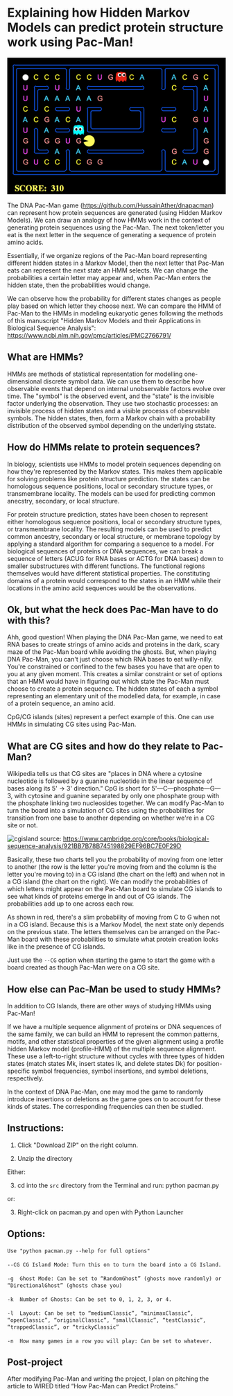 # Explaining how Hidden Markov Models can predict protein structure work using Pac-Man!

![DNA Pac-Man board](img/dnapacmanboard.png)

The DNA Pac-Man game (https://github.com/HussainAther/dnapacman) can represent how protein sequences are generated (using Hidden Markov Models). We can draw an analogy of how HMMs work in the context of generating protein sequences using the Pac-Man. The next token/letter you eat is the next letter in the sequence of generating a sequence of protein amino acids. 

Essentially, if we organize regions of the Pac-Man board representing different hidden states in a Markov Model, then the next letter that Pac-Man eats can represent the next state an HMM selects. We can change the probabilities a certain letter may appear and, when Pac-Man enters the hidden state, then the probabilities would change. 

We can observe how the probability for different states changes as people play based on which letter they choose next. We can compare the HMM of Pac-Man to the HMMs in modeling eukaryotic genes following the methods of this manuscript "Hidden Markov Models and their Applications in Biological Sequence Analysis": https://www.ncbi.nlm.nih.gov/pmc/articles/PMC2766791/

## What are HMMs?

HMMs are methods of statistical representation for modelling one-dimensional discrete symbol data. We can use them to describe how observable events that depend on internal unobservable factors evolve over time. The "symbol" is the observed event, and the "state" is the invisible factor underlying the observation. They use two stochastic processes: an invisible process of hidden states and a visible processs of obesrvable symbols. The hidden states, then, form a Markov chain with a probability distribution of the observed symbol depending on the underlying ststate. 

## How do HMMs relate to protein sequences? 

In biology, scientists use HMMs to model protein sequences depending on how they're represented by the Markov states. This makes them applicable for solving problems like protein structure prediction. the states can be homologous sequence posiitions, local or secondary structure types, or transmembrane locality. The models can be used for predicting common anecstry, secondary, or local structure.    

For protein structure prediction, states have been chosen to represent either homologous sequence positions, local or secondary structure types, or transmembrane locality. The resulting models can be used to predict common ancestry, secondary or local structure, or membrane topology by applying a standard algorithm for comparing a sequence to a model. For biological sequences of proteins or DNA sequences, we can break a sequence of letters (ACUG for RNA bases or ACTG for DNA bases) down to smaller substructures with different functions. The functional regions themselves would have different statistical properties. The constituting domains of a protein would correspond to the states in an HMM while their locations in the amino acid sequences would be the observations.   

## Ok, but what the heck does Pac-Man have to do with this?

Ahh, good question! When playing the DNA Pac-Man game, we need to eat RNA bases to create strings of amino acids and proteins in the dark, scary maze of the Pac-Man board while avoiding the ghosts. But, when playing DNA Pac-Man, you can't just choose which RNA bases to eat willy-nilly. You're constrained or confined to the few bases you have that are open to you at any given moment. This creates a similar constraint or set of options that an HMM would have in figuring out which state the Pac-Man must choose to create a protein sequence. The hidden states of each  a symbol representing an elementary unit of the modelled data, for example, in case of a protein sequence, an amino acid. 

CpG/CG islands (sites) represent a perfect example of this. One can use HMMs in simulating CG sites using Pac-Man.

## What are CG sites and how do they relate to Pac-Man? 

Wikipedia tells us that CG sites are "places in DNA where a cytosine nucleotide is followed by a guanine nucleotide in the linear sequence of bases along its 5' → 3' direction." CpG is short for 5'—C—phosphate—G—3, with cytosine and guanine separated by only one phosphate group with the phosphate linking two nucleosides together. We can modify Pac-Man to turn the board into a simulation of CG sites using the probabilities for transition from one base to another depending on whether we're in a CG site or not.

![cgisland](https://user-images.githubusercontent.com/7979313/111909981-cf416000-8a35-11eb-9c47-118f88c91e75.png)
source: https://www.cambridge.org/core/books/biological-sequence-analysis/921BB7B78B745198829EF96BC7E0F29D

Basically, these two charts tell you the probability of moving from one letter to another (the row is the letter you're moving from and the column is the letter you're moving to) in a CG island (the chart on the left) and when not in a CG island (the chart on the right). We can modify the probabilities of which letters might appear on the Pac-Man board to simulate CG islands to see what kinds of proteins emerge in and out of CG islands. The probabilities add up to one across each row.

As shown in red, there's a slim probability of moving from C to G when not in a CG island. Because this is a Markov Model, the next state only depends on the previous state. The letters themselves can be arranged on the Pac-Man board with these probabilities to simulate what protein creation looks like in the presence of CG islands.

Just use the `--CG` option when starting the game to start the game with a board created as though Pac-Man were on a CG site.

## How else can Pac-Man be used to study HMMs?

In addition to CG Islands, there are other ways of studying HMMs using Pac-Man!

If we have a multiple sequence alignment of proteins or DNA sequences of the same family, we can build an HMM to represent the common patterns, motifs, and other statistical properties of the given alignment using a profile hidden Markov model (profile-HMM) of the multiple sequence alignment. These use a left-to-right structure without cycles with three types of hidden states (match states Mk, insert states Ik, and delete states Dk) for position-specific symbol frequencies, symbol insertions, and symbol deletions, respectively. 

In the context of DNA Pac-Man, one may mod the game to randomly introduce insertions or deletions as the game goes on to account for these kinds of states. The corresponding frequencies can then be studied. 

## Instructions: 

1. Click "Download ZIP" on the right column.

2. Unzip the directory

Either:

3. cd into the `src` directory from the Terminal and run: python pacman.py

or:

3. Right-click on pacman.py and open with Python Launcher
    
## Options:
    Use "python pacman.py --help for full options"

    --CG CG Island Mode: Turn this on to turn the board into a CG Island.

    -g	Ghost Mode: Can be set to “RandomGhost” (ghosts move randomly) or “DirectionalGhost” (ghosts chase you)

    -k	Number of Ghosts: Can be set to 0, 1, 2, 3, or 4.

    -l	Layout: Can be set to “mediumClassic”, “minimaxClassic”, “openClassic”, “originalClassic”, “smallClassic”, “testClassic”, “trappedClassic”, or “trickyClassic”

    -n	How many games in a row you will play: Can be set to whatever.


## Post-project

After modifying Pac-Man and writing the project, I plan on pitching the article to WIRED titled “How Pac-Man can Predict Proteins.” 
